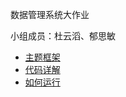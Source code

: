 数据管理系统大作业

小组成员：杜云滔、郁思敏

- [主题框架](./Doc/presentation.pdf)
- [代码详解](./Doc/Instruction.md)
- [如何运行](./READMEOLD.md)


